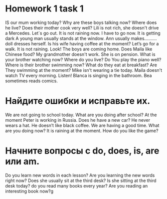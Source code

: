 # Homework 1 task 1

IS our mum working today?
Why are these boys talking now?
Where does he live?
Does their mother cook very well?
Lili is not rich, she doesn't drive a Mercedes.
Let´s go out. It is not raining now.
I have to go now. It is getting dark
A young man usually stands at the window.
Ann usually makes.......... doll dresses herself.
Is his wife having coffee at the moment?
Let’s go for a walk. It is not raining.
Look! The boys are coming home.
Does Maila like Chinese food?
My grandmother doesn't work. She is on pension.
What is your brother watching now?
Where do you live?
Do You play the piano well?
Where is their brother swimming now?
What do they  eat at breakfast?
Are They swimming at the moment?
Mike isn't wearing a tie today.
Maila doesn't watch TV every morning.
Listen! Blanca is singing in the bathroom.
Bea sometimes reads comics.

# Найдите ошибки и исправьте их.

We are not going to school today.
What are you doing after school?
At the moment Peter is working in Russia.
Does he have a new car?
He never wears a hat.
He doesn’t like black coffee.
We are having a good time.
What are you doing now?
It is raining at the moment.
How do you like the game?

# Начните вопросы с do, does, is, are или am.

Do you learn new words in each lesson?
Are you learning the new words right now?
Does she usually sit at the third desk?
Is she sitting at the third desk today?
do you read many books every year?
Are you reading an interesting book now?g
